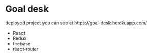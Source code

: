 <h1>Goal desk</h1>
deployed project you can see at https://goal-desk.herokuapp.com/

<ul>
  <li>React</li>
  <li>Redux</li>
  <li>firebase</li>
  <li>react-router</li>  
</ul>